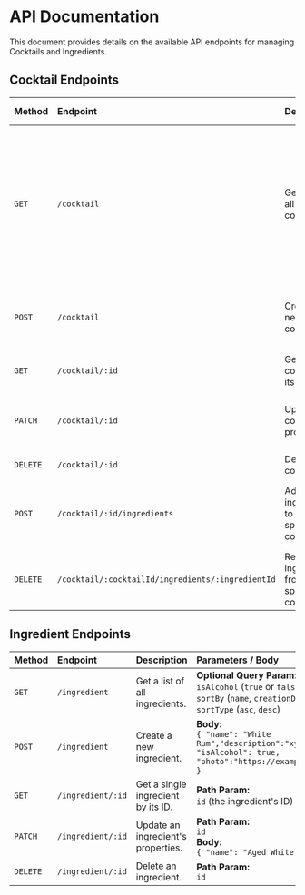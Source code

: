 # API Documentation

This document provides details on the available API endpoints for managing Cocktails and Ingredients.

## Cocktail Endpoints

| Method | Endpoint                                        | Description                                            | Parameters / Body                                                                                             |
| :----- | :---------------------------------------------- | :----------------------------------------------------- | :------------------------------------------------------------------------------------------------------------ |
| `GET`    | `/cocktail`                                     | Get a list of all cocktails.                           | **Optional Query Params:**<br>`category` (`ALCOHOLIC`,` NO_ALCOHOLIC`)<br>`ingredientId` (to get only coctails with cerian ingerement)<br>`sortBy` (`name`, `creationDate`)<br>`sortType` (`asc`, `desc`)                      |
| `POST`   | `/cocktail`                                     | Create a new cocktail.                                 | **Body:**<br>`{ "name": "Mojito", "category": "ALCOHOLIC", "recipe": "xyz" }`                                              |
| `GET`    | `/cocktail/:id`                                 | Get a single cocktail by its ID.                       | **Path Param:**<br>`id` (the cocktail's ID)                                                                    |
| `PATCH`  | `/cocktail/:id`                                 | Update a cocktail's properties.                       | **Path Param:**<br>`id`<br>**Body:**<br>`{ "name": "Classic Mojito", ... }`                                     |
| `DELETE` | `/cocktail/:id`                                 | Delete a cocktail.                                     | **Path Param:**<br>`id`                                                                                         |
| `POST`   | `/cocktail/:id/ingredients`                     | Add an ingredient to a specific cocktail.              | **Path Param:**<br>`id`<br>**Body:**<br>`{ "ingredientId": 1, "quantity": "60" }`                            |
| `DELETE` | `/cocktail/:cocktailId/ingredients/:ingredientId` | Remove an ingredient from a specific cocktail.         | **Path Params:**<br>`cocktailId`<br>`ingredientId`                                                              |

## Ingredient Endpoints

| Method | Endpoint          | Description                                      | Parameters / Body                                                              |
| :----- | :---------------- | :----------------------------------------------- | :----------------------------------------------------------------------------- |
| `GET`    | `/ingredient`     | Get a list of all ingredients.                   | **Optional Query Param:**<br>`isAlcohol` (`true` or `false`)<br>`sortBy` (`name`, `creationDate`)<br>`sortType` (`asc`, `desc`)              |
| `POST`   | `/ingredient`     | Create a new ingredient.                         | **Body:**<br>`{ "name": "White Rum","description":"xyz" "isAlcohol": true, "photo":"https://example.com/photo" }`                       |
| `GET`    | `/ingredient/:id` | Get a single ingredient by its ID.               | **Path Param:**<br>`id` (the ingredient's ID)                                  |
| `PATCH`  | `/ingredient/:id` | Update an ingredient's properties.              | **Path Param:**<br>`id`<br>**Body:**<br>`{ "name": "Aged White Rum", ... }`      |
| `DELETE` | `/ingredient/:id` | Delete an ingredient.                            | **Path Param:**<br>`id`                                                         |